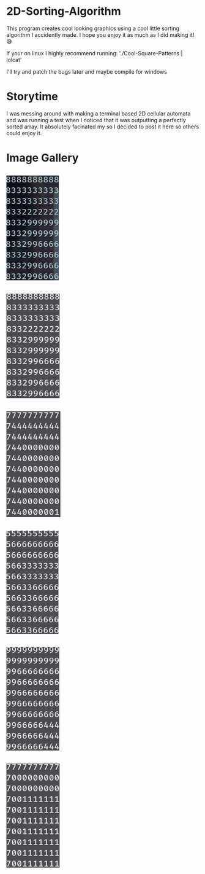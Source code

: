 # 2D-Sorting-Algorithm
This program creates cool looking graphics using a cool little sorting algorithm I accidently made. I hope you enjoy it as much as I did making it! 😅

If your on linux I highly recommend running:
'./Cool-Square-Patterns | lolcat'



I'll try and patch the bugs later and maybe compile for windows


# Storytime
I was messing around with making a terminal based 2D cellular automata and was running a test when I noticed that it was outputting a perfectly sorted array.
It absolutely facinated my so I decided to post it here so others could enjoy it.

# Image Gallery
## ![Sorting Algo Image 1](https://github.com/shadow64321/2D-Sorting-Algorithm/blob/main/Screenshots/1.png?raw=true)

## ![Sorting Algo Image 2](https://github.com/shadow64321/2D-Sorting-Algorithm/blob/main/Screenshots/2.png?raw=true)

## ![Sorting Algo Image 3](https://github.com/shadow64321/2D-Sorting-Algorithm/blob/main/Screenshots/3.png?raw=true)

## ![Sorting Algo Image 4](https://github.com/shadow64321/2D-Sorting-Algorithm/blob/main/Screenshots/4.png?raw=true)

## ![Sorting Algo Image 5](https://github.com/shadow64321/2D-Sorting-Algorithm/blob/main/Screenshots/5.png?raw=true)

## ![Sorting Algo Image 6](https://github.com/shadow64321/2D-Sorting-Algorithm/blob/main/Screenshots/6.png?raw=true)
